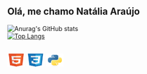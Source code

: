 <h2> Olá, me chamo Natália Araújo </h2>

![Anurag's GitHub stats](https://github-readme-stats.vercel.app/api?username=nataliarauj&theme=dracula&show_icons=true)
<br>
[![Top Langs](https://github-readme-stats.vercel.app/api/top-langs/?username=nataliarauj&theme=dracula&layout=donut)](https://github.com/nataliarauj/github-readme-stats)

<div style="display: inline_block"><br>

  <img align="center" alt="HTML" height="30" width="40" src="https://raw.githubusercontent.com/devicons/devicon/master/icons/html5/html5-original.svg">
  <img align="center" alt="CSS" height="30" width="40" src="https://raw.githubusercontent.com/devicons/devicon/master/icons/css3/css3-original.svg">
  <img align="center" alt="Python" height="30" width="40" src="https://raw.githubusercontent.com/devicons/devicon/master/icons/python/python-original.svg">
</div>
